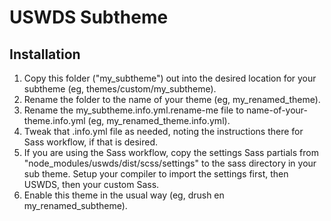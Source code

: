 # USWDS Subtheme

## Installation

1. Copy this folder ("my_subtheme") out into the desired location for your
  subtheme (eg, themes/custom/my_subtheme).
2. Rename the folder to the name of your theme (eg, my_renamed_theme).
3. Rename the my_subtheme.info.yml.rename-me file to
  name-of-your-theme.info.yml (eg, my_renamed_theme.info.yml).
4. Tweak that .info.yml file as needed, noting the instructions there for
  Sass workflow, if that is desired.
5. If you are using the Sass workflow, copy the settings Sass partials from
  "node_modules/uswds/dist/scss/settings" to the sass directory in your
  sub theme. Setup your compiler to import the settings first, then USWDS,
  then your custom Sass.
6. Enable this theme in the usual way (eg, drush en my_renamed_subtheme).
